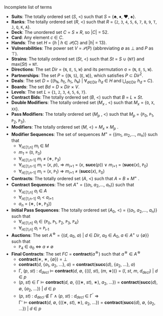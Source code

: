 Incomplete list of terms

- **Suits**: The totally ordered set (_S_, &lt;) such that _S_ = {&clubs;, &diams;, &hearts;, &spades;}.
- **Ranks**: The totally ordered set (_R_, &lt;) such that _R_ = {`2`, `3`, `4`, `5`, `6`, `7`, `8`, `9`, `T`, `J`, `Q`, `K`, `A`}.
- **Deck**: The unordered set _C_ = _S_ &times; _R_, so |_C_| = 52.
- **Card**: Any element _c_ &in; _C_.
- **Hands**: The set _H_ = {_h_ | _h_ &in; &Pscr;(_C_) and |_h_| = 13}.
- **Vulnerabilities**: The power set _V_ = &Pscr;(_P_) (abbreviating &empty; as &bottom; and _P_ as &top;).
- **Strains**: The totally ordered set (_St_, &lt;) such that _St_ = _S_ &cup; {`NT`} and max(_St_) = `NT`.
- **Directions**: The set _Dir_ = {`N`, `E`, `S`, `W`} and its permutation &sigma; = (`N`, `E`, `S`, `W`).
- **Partnerships**: The set _P_ = {(`N`, `S`), (`E`, `W`)}, which satisfies _P_ &sub; _Dir_<sup>2</sup>.
- **Deals**: The set _D_ = {(_h_<sub>`N`</sub>, _h_<sub>`E`</sub>, _h_<sub>`S`</sub>, _h_<sub>`W`</sub>) | &forall;<sub>_d_&in;Dir</sub> _h_<sub>_d_</sub> &in; _H_ and &bigcup;<sub>_d_&in;Dir</sub> _h_<sub>_d_</sub> = _C_}.
- **Boards**: The set _Bd_ = _D_ &times; _Dir_ &times; _V_.
- **Levels**: The set _L_ = {`1`, `2`, `3`, `4`, `5`, `6`, `7`}.
- **Contract Bids**: The totally ordered set (_B_, &lt;) such that _B_ = _L_ &times; _St_.
- **Double Modifiers**: The totally ordered set (_M_<sub>_x_</sub> , &lt;) such that _M_<sub>_x_</sub> = {`O`, `X`, `XX`}.
- **Pass Modifiers**: The totally ordered set (_M_<sub>_p_</sub> , &lt;) such that _M_<sub>_p_</sub> = {`P`<sub>0</sub>, `P`<sub>1</sub>, `P`<sub>2</sub>, `P`<sub>3</sub>}.
- **Modifiers**: The totally ordered set (_M_, &lt;) = _M_<sub>_x_</sub> &times; _M_<sub>_p_</sub> .
- **Modifier Sequences**: The set of sequences _M_<sup>+</sup> = {(_m_<sub>1</sub>, _m_<sub>2</sub>,..., _m_<sub>n</sub>)} such that
    - &forall;<sub>_i_&in;[1,_n_]</sub> _m_<sub>_i_</sub> &in; _M_
    - _m_<sub>_1_</sub> = (`O`, `P`<sub>0</sub>)
    - &forall;<sub>_i_&in;[1,_n_-1]</sub> _m_<sub>_i_</sub> &ne; (&lowast;, `P`<sub>3</sub>)
    - &forall;<sub>_i_&in;[1,_n_-1]</sub> _m_<sub>_i_</sub> = (_x_, _p_), &rArr; _m_<sub>_i_+1</sub> = (_x_, **succ**(_p_)) &or; _m_<sub>_i_+1</sub> = (**succ**(_x_), `P`<sub>0</sub>)
    - &forall;<sub>_i_&in;[1,_n_-1]</sub> _m_<sub>_i_</sub> = (_x_, `P`<sub>1</sub>) &rArr; _m_<sub>_i_+1</sub> &ne; (**succ**(_x_), `P`<sub>0</sub>)
- **Contracts**: The totally ordered set (_A_, &lt;) such that _A_ = _B_ &times; _M_<sup>+</sup> .
- **Contract Sequences**: The set _A_<sup>+</sup> = {(_a_<sub>1</sub>, _a_<sub>2</sub>,..., _a_<sub>n</sub>)} such that
    - &forall;<sub>_i_&in;[1,_n_]</sub> _a_<sub>_i_</sub> &in; _A_
    - &forall;<sub>_i_&in;[1,_n_-1]</sub> _a_<sub>_i_</sub> &lt; _a_<sub>_i_+1</sub>
    - _a_<sub>_n_</sub> = (&lowast;, (&lowast;, `P`<sub>3</sub>))
- **Initial Pass Sequences**: The totally ordered set (_A_<sub>0</sub>, &lt;) = {(_a_<sub>1</sub>, _a_<sub>2</sub>,..., _a_<sub>n</sub>)} such that
    - &forall;<sub>_i_&in;[1,_n_]</sub> _a_<sub>_i_</sub> &in; {`P`<sub>0</sub>, `P`<sub>1</sub>, `P`<sub>2</sub>, `P`<sub>3</sub>, `P`<sub>4</sub>}
    - &forall;<sub>_i_&in;[1,_n_]</sub> _a_<sub>_i_</sub> = `P`<sub>i-1</sub>
- **Auctions**: The set _A_<sup>&star;</sup> = {(_d_, _a_<sub>0</sub>, _a_) | _d_ &in; _Dir_, _a_<sub>0</sub> &in; _A_<sub>0</sub>, _a_ &in; _A_<sup>+</sup> &cup; {&empty;}} such that
    - `P`<sub>4</sub> &in; _a_<sub>0</sub> &hArr; _a_ &ne; &empty;
- **Final Contracts**: The set _FC_ = **contract**(_a_<sup>&star;</sup>) such that _a_<sup>&star;</sup> &in; _A_<sup>&star;</sup>
    - **contract**(&lowast;, &lowast;, {&empty;}) = &bottom;
    - **contract**(_d_, {_a_<sub>1</sub>, _a_<sub>2</sub>, ...}, _a_) = **contract**(**succ**(_d_), {_a_<sub>2</sub>, ...}, _a_)
    - &Gamma;, (_p_, _st_) : _d_<sub>_decl_</sub> &vDash; **contract**(_d_, &empty;, {((_l_, _st_), (_m_, &lowast;))} = (_l_, _st_, _m_, _d_<sub>_decl_</sub>) | _d_ &in; _p_
    - (_p_, _st_) &in; &Gamma; &vDash; **contract**(_d_, &empty;, {((&lowast;, _st_), &lowast;), _a_<sub>2</sub>, ...}) = **contract**(**succ**(_d_), &empty;, {_a_<sub>2</sub>, ...})  | _d_ &in; _p_
    - (_p_, _st_) : _d_<sub>_decl_</sub> &notin; &Gamma; &and; (_p_, _st_) : _d_<sub>_decl_</sub> &in; &Gamma;<sup>'</sup> &rArr; <br /> &Gamma;' &vDash; **contract**(_d_, &empty;, {((&lowast;, _st_), &lowast;), _a_<sub>2</sub>, ...}) = **contract**(**succ**(_d_), &empty;, {_a_<sub>2</sub>, ...})  | _d_ &in; _p_
